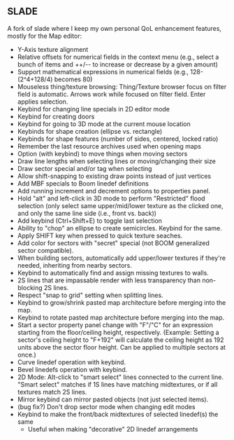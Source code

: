 ## SLADE  

A fork of slade where I keep my own personal QoL enhancement features, mostly for the Map editor:

* Y-Axis texture alignment
* Relative offsets for numerical fields in the context menu (e.g., select a bunch of items and ++/-- to increase or decrease by a given amount)
* Support mathematical expressions in numerical fields (e.g., 128-(2^4+128/4) becomes 80)
* Mouseless thing/texture browsing: Thing/Texture browser focus on filter field is automatic. Arrows work while focused on filter field. Enter applies selection.
* Keybind for changing line specials in 2D editor mode
* Keybind for creating doors
* Keybind for going to 3D mode at the current mouse location
* Keybinds for shape creation (ellipse vs. rectangle)
* Keybinds for shape features (number of sides, centered, locked ratio)
* Remember the last resource archives used when opening maps
* Option (with keybind) to move things when moving sectors
* Draw line lengths when selecting lines or moving/changing their size
* Draw sector special and/or tag when selecting
* Allow shift-snapping to existing draw points instead of just vertices
* Add MBF specials to Boom linedef definitions
* Add running increment and decrement options to properties panel.
* Hold "alt" and left-click in 3D mode to perform "Restricted" flood selection (only select same upper/mid/lower texture as the clicked one, and only the same line side (i.e., front vs. back))
* Add keybind (Ctrl+Shift+E) to toggle last selection
* Ability to "chop" an ellipse to create semicircles. Keybind for the same.
* Apply SHIFT key when pressed to quick texture seaches.
* Add color for sectors with "secret" special (not BOOM generalized sector compatible).
* When building sectors, automatically add upper/lower textures if they're needed, inheriting from nearby sectors.
* Keybind to automatically find and assign missing textures to walls.
* 2S lines that are impassable render with less transparency than non-blocking 2S lines.
* Respect "snap to grid" setting when splitting lines.
* Keybind to grow/shrink pasted map architecture before merging into the map.
* Keybind to rotate pasted map architecture before merging into the map.
* Start a sector property panel change with "F"/"C" for an expression starting from the floor/ceiling height, respectively. (Example: Setting a sector's ceiling height to "F+192" will calculate the ceiling height as 192 units above the sector floor height. Can be applied to multiple sectors at once.)
* Curve linedef operation with keybind.
* Bevel linedefs operation with keybind.
* 2D Mode: Alt-click to "smart select" lines connected to the current line. "Smart select" matches if 1S lines have matching midtextures, or if all textures match 2S lines.
* Mirror keybind can mirror pasted objects (not just selected items).
* (bug fix?) Don't drop sector mode when changing edit modes
* Keybind to make the front/back midtextures of selected linedef(s) the same
    - Useful when making "decorative" 2D linedef arrangements

